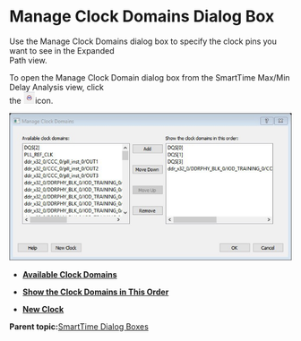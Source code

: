 # Manage Clock Domains Dialog Box

Use the Manage Clock Domains dialog box to specify the clock pins you want to see in the Expanded<br /> Path view.

To open the Manage Clock Domain dialog box from the SmartTime Max/Min Delay Analysis view, click<br /> the ![???](GUID-4BC6A610-7386-4160-94C0-B0CF66DE860F-low.png)icon.

![???](GUID-B6486075-EAEE-4AFF-A88D-A536339C7476-low.jpg "Manage Clock Domains Dialog Box")

-   **[Available Clock Domains](GUID-E064A100-3385-46CB-9A55-80028B480E1C.md)**  

-   **[Show the Clock Domains in This Order](GUID-7561BD0F-C5B3-4EFB-9541-1DB2E3535841.md)**  

-   **[New Clock](GUID-87F27A03-1E3D-4C03-BA31-593A8AA11C8B.md)**  


**Parent topic:**[SmartTime Dialog Boxes](GUID-F96D2B4E-7DDD-4507-8621-C49A84F55C81.md)

